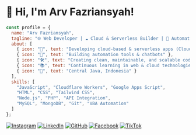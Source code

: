 # 👋 Hi, I'm Arv Fazriansyah!
```js
const profile = {
  name: "Arv Fazriansyah",
  tagline: "🌐 Web Developer | ☁️ Cloud & Serverless Builder | 🤖 Automation Enthusiast",
  about: [
    { icon: "🚀", text: "Developing cloud-based & serverless apps (Cloudflare Workers, Apps Script)" },
    { icon: "🤖", text: "Building automation tools & chatbots" },
    { icon: "🛠️", text: "Creating clean, maintainable, and scalable code" },
    { icon: "📚", text: "Continuous learning in web & cloud technologies" },
    { icon: "📍", text: "Central Java, Indonesia" }
  ],
  skills: [
    "JavaScript", "Cloudflare Workers", "Google Apps Script",
    "HTML", "CSS", "Tailwind CSS",
    "Node.js", "PHP", "API Integration",
    "MySQL", "MongoDB", "Git", "VBA Automation"
  ]
};
```
[![Instagram](https://img.shields.io/badge/Instagram-E4405F?style=flat&logo=instagram&logoColor=white)](https://instagram.com/yourusername)
[![LinkedIn](https://img.shields.io/badge/LinkedIn-0A66C2?style=flat&logo=linkedin&logoColor=white)](https://linkedin.com/in/yourusername)
[![GitHub](https://img.shields.io/badge/GitHub-181717?style=flat&logo=github&logoColor=white)](https://github.com/arv-fazriansyah)
[![Facebook](https://img.shields.io/badge/Facebook-1877F2?style=flat&logo=facebook&logoColor=white)](https://facebook.com/yourusername)
[![TikTok](https://img.shields.io/badge/TikTok-000000?style=flat&logo=tiktok&logoColor=white)](https://tiktok.com/@yourusername) 

